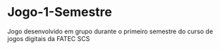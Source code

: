 # Jogo-1-Semestre
Jogo desenvolvido em grupo durante o primeiro semestre do curso de jogos digitais da FATEC SCS
